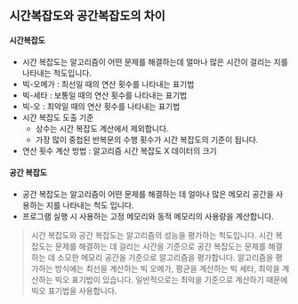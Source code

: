 ## 시간복잡도와 공간복잡도의 차이
#### 시간복잡도
- 시간 복잡도는 알고리즘이 어떤 문제를 해결하는데 얼마나 많은 시간이 걸리는 지를 나타내는 척도입니다. 
- 빅-오메가 : 최선일 때의 연산 횟수를 나타내는 표기법
- 빅-세타 : 보통일 때의 연산 횟수를 나타내는 표기법
- 빅-오 : 최악일 때의 연산 횟수를 나타내는 표기법
- 시간 복잡도 도출 기준
  - 상수는 시간 복잡도 계산에서 제외합니다.
  - 가장 많이 중첩된 반복문의 수행 횟수가 시간 복잡도의 기준이 됩니다.
- 연산 횟수 계산 방법 : 알고리즘 시간 복잡도 X 데이터의 크기

#### 공간 복잡도
- 공간 복잡도는 알고리즘이 어떤 문제를 해결하는 데 얼마나 많은 메모리 공간을 사용하는 지를 나타내는 척도 입니다.
- 프로그램 실행 시 사용하는 고정 메모리와 동적 메모리의 사용량을 계산합니다.

> 시간 복잡도와 공간 복잡도는 알고리즘의 성능을 평가하는 척도입니다. 시간 복잡도는 문제를 해결하는 데 걸리는 시간을 기준으로 공간 복잡도는 문제를 해결하는 데 소모한 메모리 공간을 기준으로 알고리즘을 평가합니다. 알고리즘을 평가하는 방식에는 최선을 계산하는 빅 오메가, 평균을 계산하는 빅 세타,
최악을 계산하는 빅오 표기법이 있습니다. 일반적으로는 최악을 기준으로 계산하기 때문에 빅오 표기법을 사용합니다. 
